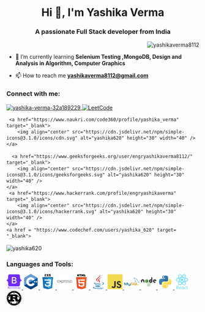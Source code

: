 <h1 align="center">Hi 👋, I'm Yashika Verma</h1>
<h3 align="center">A passionate Full Stack developer from India</h3>
<p align="right"> <img src="https://komarev.com/ghpvc/?username=yashikaverma8112&label=Profile%20views&color=0e75b6&style=flat" alt="yashikaverma8112" /> </p>

- 🌱 I’m currently learning **Selenium Testing ,MongoDB, Design and Analysis in Algorithm, Computer Graphics**

- 📫 How to reach me **yashikaverma8112@gmail.com**

<h3 align="left">Connect with me:</h3>
<p align="left">
<a href="https://linkedin.com/in/yashika-verma-32a189229" target="blank">
  <img align="center" src="https://raw.githubusercontent.com/rahuldkjain/github-profile-readme-generator/master/src/images/icons/Social/linked-in-alt.svg" alt="yashika-verma-32a189229" height="30" width="40" />
</a>
 <a href="https://leetcode.com/u/yashika_verma/" target="_blank">
        <img align="center" src="https://cdn.jsdelivr.net/npm/simple-icons@3.1.0/icons/leetcode.svg" alt="LeetCode" height="30" width="40" />
    </a>

     <a href="https://www.naukri.com/code360/profile/yashika_verma" target="_blank">
        <img align="center" src="https://cdn.jsdelivr.net/npm/simple-icons@3.1.0/icons/cdn.svg" alt="yashika620" height="30" width="40" />
    </a>

      <a href="https://www.geeksforgeeks.org/user/engryashikaverma8112/" target="_blank">
        <img align="center" src="https://cdn.jsdelivr.net/npm/simple-icons@3.1.0/icons/geeksforgeeks.svg" alt="yashika620" height="30" width="40" />
    </a>
     <a href="https://www.hackerrank.com/profile/engryashikaverma" target="_blank">
        <img align="center" src="https://cdn.jsdelivr.net/npm/simple-icons@3.1.0/icons/hackerrank.svg" alt="yashika620" height="30" width="40" />
    </a>
    <a href = "https://www.codechef.com/users/yashika_620" target= "_blank">
<img align="center" src="https://cdn.jsdelivr.net/npm/simple-icons@3.1.0/icons/codechef.svg" alt="yashika620" height="30" width="40" /></a>
</p>

<h3 align="left">Languages and Tools:</h3>
<p align="left"> <a href="https://getbootstrap.com" target="_blank" rel="noreferrer"> <img src="https://raw.githubusercontent.com/devicons/devicon/master/icons/bootstrap/bootstrap-plain-wordmark.svg" alt="bootstrap" width="40" height="40"/> </a> <a href="https://www.w3schools.com/cpp/" target="_blank" rel="noreferrer"> <img src="https://raw.githubusercontent.com/devicons/devicon/master/icons/cplusplus/cplusplus-original.svg" alt="cplusplus" width="40" height="40"/> </a> <a href="https://www.w3schools.com/css/" target="_blank" rel="noreferrer"> <img src="https://raw.githubusercontent.com/devicons/devicon/master/icons/css3/css3-original-wordmark.svg" alt="css3" width="40" height="40"/> </a> <a href="https://expressjs.com" target="_blank" rel="noreferrer"> <img src="https://raw.githubusercontent.com/devicons/devicon/master/icons/express/express-original-wordmark.svg" alt="express" width="40" height="40"/> </a> <a href="https://www.w3.org/html/" target="_blank" rel="noreferrer"> <img src="https://raw.githubusercontent.com/devicons/devicon/master/icons/html5/html5-original-wordmark.svg" alt="html5" width="40" height="40"/> </a> <a href="https://www.java.com" target="_blank" rel="noreferrer"> <img src="https://raw.githubusercontent.com/devicons/devicon/master/icons/java/java-original.svg" alt="java" width="40" height="40"/> </a> <a href="https://developer.mozilla.org/en-US/docs/Web/JavaScript" target="_blank" rel="noreferrer"> <img src="https://raw.githubusercontent.com/devicons/devicon/master/icons/javascript/javascript-original.svg" alt="javascript" width="40" height="40"/> </a> <a href="https://www.mysql.com/" target="_blank" rel="noreferrer"> <img src="https://raw.githubusercontent.com/devicons/devicon/master/icons/mysql/mysql-original-wordmark.svg" alt="mysql" width="40" height="40"/> </a> <a href="https://nodejs.org" target="_blank" rel="noreferrer"> <img src="https://raw.githubusercontent.com/devicons/devicon/master/icons/nodejs/nodejs-original-wordmark.svg" alt="nodejs" width="40" height="40"/> </a> <a href="https://www.python.org" target="_blank" rel="noreferrer"> <img src="https://raw.githubusercontent.com/devicons/devicon/master/icons/python/python-original.svg" alt="python" width="40" height="40"/> </a> <a href="https://reactjs.org/" target="_blank" rel="noreferrer"> <img src="https://raw.githubusercontent.com/devicons/devicon/master/icons/react/react-original-wordmark.svg" alt="react" width="40" height="40"/> </a> <a href="https://www.rust-lang.org" target="_blank" rel="noreferrer"> <img src="https://raw.githubusercontent.com/devicons/devicon/master/icons/rust/rust-plain.svg" alt="rust" width="40" height="40"/> </a> </p>



